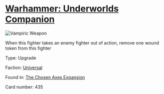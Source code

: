 # [Warhammer: Underworlds Companion](https://guidokessels.github.io/wh-underworlds)

  

![Vampiric Weapon](https://warhammerunderworlds.com/wp-content/uploads/sites/6/2018/02/435_ENG.png)

When this fighter takes an enemy fighter out of action, remove one wound token from this fighter

Type: Upgrade

Faction: [Universal](https://guidokessels.github.io/wh-underworlds/factions/universal)

Found in: [The Chosen Axes Expansion](https://guidokessels.github.io/wh-underworlds/locations/the-chosen-axes-expansion)

Card number: 435
